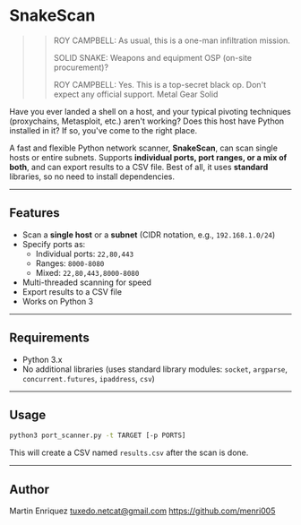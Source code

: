 # SnakeScan

>> ROY CAMPBELL: As usual, this is a one-man infiltration mission.
>>
>> SOLID SNAKE: Weapons and equipment OSP (on-site procurement)?
>>
>> ROY CAMPBELL: Yes. This is a top-secret black op. Don't expect any official support.
> Metal Gear Solid

Have you ever landed a shell on a host, and your typical pivoting techniques (proxychains, Metasploit, etc.) aren't working? Does this host have Python installed in it? If so, you've come to the right place.

A fast and flexible Python network scanner, **SnakeScan**, can scan single hosts or entire subnets. Supports **individual ports, port ranges, or a mix of both**, and can export results to a CSV file. Best of all, it uses **standard** libraries, so no need to install dependencies.

---

## Features

- Scan a **single host** or a **subnet** (CIDR notation, e.g., `192.168.1.0/24`)  
- Specify ports as:
  - Individual ports: `22,80,443`  
  - Ranges: `8000-8080`  
  - Mixed: `22,80,443,8000-8080`  
- Multi-threaded scanning for speed  
- Export results to a CSV file  
- Works on Python 3  

---

## Requirements

- Python 3.x  
- No additional libraries (uses standard library modules: `socket`, `argparse`, `concurrent.futures`, `ipaddress`, `csv`)

---

## Usage

```bash
python3 port_scanner.py -t TARGET [-p PORTS]
```

This will create a CSV named `results.csv` after the scan is done. 

---

## Author
Martin Enriquez
tuxedo.netcat@gmail.com
https://github.com/menri005
